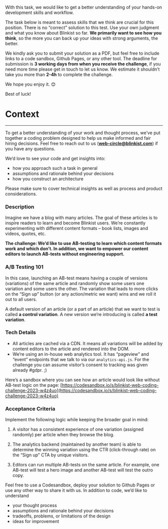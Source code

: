 With this task, we would like to get a better understanding of your hands-on development skills and workflow.

The task below is meant to assess skills that we think are crucial for this position. There is no “correct” solution to this test. Use your own judgment and what you know about Blinkist so far. **We primarily want to see how you think**, so the more you can back up your ideas with strong arguments, the better.

We kindly ask you to submit your solution as a PDF, but feel free to include links to a code sandbox, Github Pages, or any other tool. The deadline for submission is **3 working days from when you receive the challenge**, if you need more time please get in touch to let us know. We estimate it shouldn’t take you more than **2-4h** to complete the challenge.

We hope you enjoy it. 😊

Best of luck!

# Context

---

To get a better understanding of your work and thought process, we’ve put together a coding problem designed to help us make informed and fair hiring decisions. Feel free to reach out to us (**web-circle@blinkist.com**) if you have any questions.

We’d love to see your code and get insights into:

- how you approach such a task in general
- assumptions and rationale behind your decisions
- how you construct an architecture

Please make sure to cover technical insights as well as process and product considerations.

### **Description**

Imagine we have a blog with many articles. The goal of these articles is to inspire readers to learn and become Blinkist users. We’re constantly experimenting with different content formats – book lists, images and videos, quotes, etc.

**The challenge: We’d like to use AB-testing to learn which content formats work and which don’t. In addition, we want to empower our content editors to launch AB-tests without engineering support.**

### **A/B Testing 101**

In this case, launching an AB-test means having a couple of versions (variations) of the same article and randomly show some users one variation and some users the other. The variation that leads to more clicks on the “Sign up” button (or any action/metric we want) wins and we roll it out to all users.

A default version of an article (or a part of an article) that we want to test is called **a control variation**. A new version we’re introducing is called **a test variation**.

### **Tech Details**

- All articles are cached via a CDN. It means all variations will be added by content editors to the article and rendered into the DOM.
- We’re using an in-house web analytics tool. It has “pageview” and “event” endpoints that we talk to via our `analytics-api.js`. For the challenge you can assume visitor’s consent to tracking was given already #gdpr. ;)

Here’s a sandbox where you can see how an article would look like without AB-test logic on the page: [https://codesandbox.io/s/blinkist-web-coding-challenge-2023-w4z4uo](https://codesandbox.io/s/blinkist-web-coding-challenge-2023-w4z4uo)

### **Acceptance Criteria**

Implement the following logic while keeping the broader goal in mind:

1. A visitor has a consistent experience of one variation (assigned randomly) per article when they browse the blog.

2. The analytics backend (maintained by another team) is able to determine the winning variation using the CTR (click-through rate) on the “Sign up” CTA by unique visitors.

3. Editors can run multiple AB-tests on the same article. For example, one AB-test will test a hero image and another AB-test will test the outro copy.

Feel free to use a Codesandbox, deploy your solution to Github Pages or use any other way to share it with us. In addition to code, we’d like to understand

- your thought process
- assumptions and rationale behind your decisions
- tradeoffs, problems, or limitations of the design
- ideas for improvement